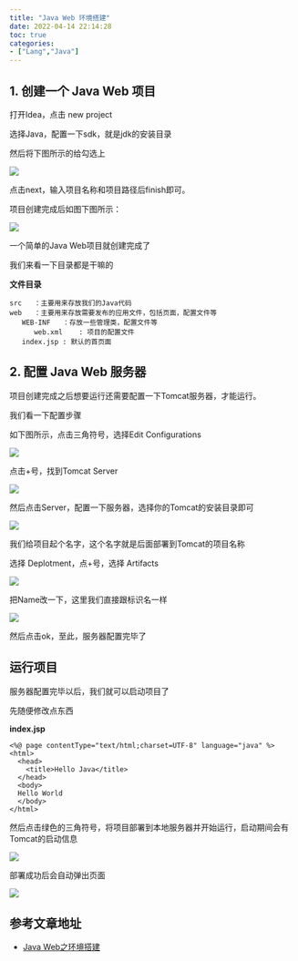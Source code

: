 ```yaml
---
title: "Java Web 环境搭建"
date: 2022-04-14 22:14:28
toc: true
categories:
- ["Lang","Java"]
---
```


## 1. 创建一个 Java Web 项目
打开Idea，点击 new project

选择Java，配置一下sdk，就是jdk的安装目录

然后将下图所示的给勾选上

![](https://file.wulicode.com/yuque/202208/04/14/5718VFwjjOTO.jpg?x-oss-process=image/resize,h_582)

点击next，输入项目名称和项目路径后finish即可。

项目创建完成后如图下图所示：

![](https://file.wulicode.com/yuque/202208/04/14/5718JYKBrNJK.jpg?x-oss-process=image/resize,h_1416)

一个简单的Java Web项目就创建完成了

我们来看一下目录都是干嘛的

**文件目录**



```
src   ：主要用来存放我们的Java代码
web   ：主要用来存放需要发布的应用文件，包括页面，配置文件等
   WEB-INF   ：存放一些管理类，配置文件等
      web.xml    : 项目的配置文件
   index.jsp : 默认的首页面
```

## 2. 配置 Java Web 服务器
项目创建完成之后想要运行还需要配置一下Tomcat服务器，才能运行。

我们看一下配置步骤

如下图所示，点击三角符号，选择Edit Configurations

![](https://file.wulicode.com/yuque/202208/04/14/5719g0Yznhpj.png?x-oss-process=image/resize,h_271)

点击+号，找到Tomcat Server

![](https://file.wulicode.com/yuque/202208/04/14/572045pqKnAY.png?x-oss-process=image/resize,h_651)

然后点击Server，配置一下服务器，选择你的Tomcat的安装目录即可

![](https://file.wulicode.com/yuque/202208/04/14/5721TffLivO2.png?x-oss-process=image/resize,h_431)

我们给项目起个名字，这个名字就是后面部署到Tomcat的项目名称

选择 Deplotment，点+号，选择 Artifacts

![](https://file.wulicode.com/yuque/202208/04/14/5722aqxodxnq.png?x-oss-process=image/resize,h_675)

把Name改一下，这里我们直接跟标识名一样

![](https://file.wulicode.com/yuque/202208/04/14/5723OVmioZkx.png?x-oss-process=image/resize,h_1578)

然后点击ok，至此，服务器配置完毕了

## 运行项目
服务器配置完毕以后，我们就可以启动项目了

先随便修改点东西

**index.jsp**
```
<%@ page contentType="text/html;charset=UTF-8" language="java" %>
<html>
  <head>
    <title>Hello Java</title>
  </head>
  <body>
  Hello World
  </body>
</html>
```
然后点击绿色的三角符号，将项目部署到本地服务器并开始运行，启动期间会有Tomcat的启动信息

![](https://file.wulicode.com/yuque/202208/04/14/5724pE7TzM4e.png?x-oss-process=image/resize,h_754)

部署成功后会自动弹出页面

![](https://file.wulicode.com/yuque/202208/04/14/5725Y3OMCzv1.png?x-oss-process=image/resize,h_455)

## 参考文章地址

- [Java Web之环境搭建](https://blog.csdn.net/yuzhiqiang_1993/article/details/81166813)

